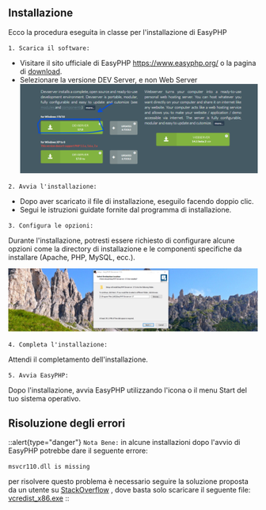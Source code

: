 ## Installazione

Ecco la procedura eseguita in classe per l'installazione di EasyPHP

`1. Scarica il software:`

- Visitare il sito ufficiale di EasyPHP https://www.easyphp.org/ o la pagina di [download](https://bitbucket.org/easyphp/easyphp-devserver/downloads/EasyPHP-Devserver-17.0-setup.exe).
- Selezionare la versione DEV Server, e non Web Server
![Screenshot 2023-11-22 000833.png](/Screenshot%202023-11-22%20000833.png)

`2. Avvia l'installazione:`

- Dopo aver scaricato il file di installazione, eseguilo facendo doppio clic.
- Segui le istruzioni guidate fornite dal programma di installazione.

`3. Configura le opzioni:`

Durante l'installazione, potresti essere richiesto di configurare alcune opzioni come la directory di installazione e le componenti specifiche da installare (Apache, PHP, MySQL, ecc.).

![Screenshot 2023-11-22 001205.png](/Screenshot%202023-11-22%20001205.png)


`4. Completa l'installazione:`

Attendi il completamento dell'installazione.

`5. Avvia EasyPHP:`

Dopo l'installazione, avvia EasyPHP utilizzando l'icona o il menu Start del tuo sistema operativo.

## Risoluzione degli errori

::alert{type="danger"}
`Nota Bene:`  in alcune installazioni dopo l'avvio di EasyPHP potrebbe dare il seguente errore:    

  `msvcr110.dll is missing`

   per risolvere questo problema è necessario seguire la soluzione proposta da un utente su [StackOverflow](https://stackoverflow.com/questions/39912498/easyphp-msvcr110-dll-is-missing) , dove basta solo scaricare il seguente file: [vcredist_x86.exe](https://learning.ittterni.edu.it/pluginfile.php/114962/mod_folder/content/0/vcredist_x86.exe?forcedownload=1)
::